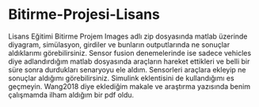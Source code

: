 # Bitirme-Projesi-Lisans
Lisans Eğitimi Bitirme Projem
Images adlı zip dosyasında matlab üzerinde diyagram, simülasyon, girdiler ve bunların outputlarında ne sonuçlar aldıklarımı görebilirsiniz.
Sensor fusion denemelerinde ise sadece vehicles diye adlandırdığım matlab dosyasında araçların hareket ettikleri ve belli bir süre sonra durdukları senaryoyu ele aldım. Sensorleri araçlara ekleyip ne sonuçlar aldığımı görebilirsiniz.
Simulink eklentisini de kullandığımı es geçmeyin. Wang2018 diye eklediğim makale ve araştırma yazısında benim çalışmamda ilham aldığım bir pdf oldu. 
